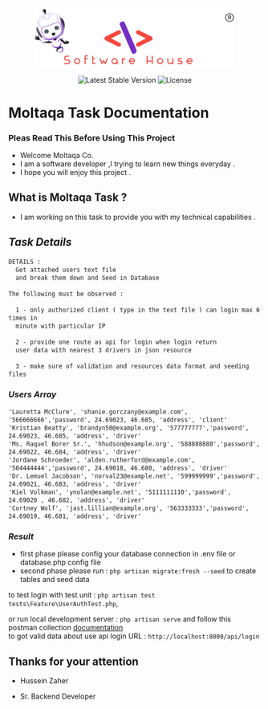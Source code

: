 <p align="center"><a href="https://moltaqa.net/" target="_blank">
<img src="https://raw.githubusercontent.com/husseinzaher/moltaqa-task/main/public/logo.webp?raw=true" width="400"></a></p>



<p align="center">
<img src="https://img.shields.io/packagist/v/laravel/framework" alt="Latest Stable Version">
<img src="https://img.shields.io/packagist/l/laravel/framework" alt="License">
</p>

# Moltaqa Task Documentation

### Pleas Read This Before Using This Project

* Welcome Moltaqa Co.
* I am a software developer ,I trying to learn new things everyday .
* I hope you will enjoy this project .

## What is Moltaqa Task ?

 - I am working on this task to provide you with my technical capabilities .

## _Task Details_

    DETAILS :
      Get attached users text file
      and break them down and Seed in Database

    The following must be observed :
    
      1 - only authorized client ( type in the text file ) can login max 6 times in
      minute with particular IP

      2 - provide one route as api for login when login return
      user data with nearest 3 drivers in json resource

      3 - make sure of validation and resources data format and seeding files

### **_Users Array_**

    'Lauretta McClure', 'shanie.gorczany@example.com', '566666666','password', 24.69023, 46.685, 'address', 'client'
    'Kristian Beatty', 'brandyn50@example.org', '577777777','password', 24.69023, 46.685, 'address', 'driver'
    'Ms. Raquel Borer Sr.', 'hhudson@example.org', '588888888','password', 24.69022, 46.684, 'address', 'driver'
    'Jordane Schroeder', 'alden.rutherford@example.com', '584444444','password', 24.69018, 46.680, 'address', 'driver'
    'Dr. Lemuel Jacobson', 'norval23@example.net', '599999999','password', 24.69021, 46.683, 'address', 'driver'
    'Kiel Volkman', 'ynolan@example.net', '5111111110','password', 24.69020 , 46.682, 'address', 'driver'
    'Cortney Wolf', 'jast.lillian@example.org', '563333333','password', 24.69019, 46.681, 'address', 'driver'

### **_Result_**
- first phase please config your database connection in .env file or database.php config file 
- second phase please run : `php artisan migrate:fresh --seed` to create tables and seed data

to test login with test unit : `php artisan test tests\Feature\UserAuthTest.php`,

or run local development server : `php artisan serve` and follow this postman
collection  [documentation](https://documenter.getpostman.com/view/14745945/UzBgupY7)  
to got valid data about use api login URL : `http://localhost:8000/api/login`

## Thanks for your attention

- Hussein Zaher

- Sr. Backend Developer 
